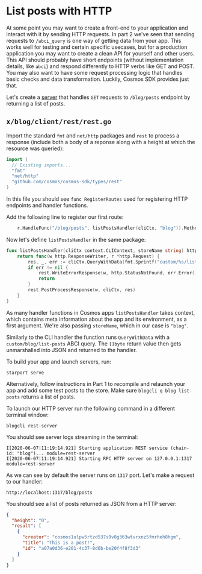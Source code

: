 # List posts with HTTP

At some point you may want to create a front-end to your application and interact with it by sending HTTP requests. In part 2 we've seen that sending requests to `/abci_query` is one way of getting data from your app. This works well for testing and certain specific usecases, but for a production application you may want to create a clean API for yourself and other users. This API should probably have short endpoints (without implementation details, like `abci`) and respond differently to HTTP verbs like GET and POST. You may also want to have some request processing logic that handles basic checks and data transformation. Luckily, Cosmos SDK provides just that.

Let's create a [server](https://docs.cosmos.network/master/building-modules/module-interfaces.html#rest) that handles `GET` requests to `/blog/posts` endpoint by returning a list of posts.

## `x/blog/client/rest/rest.go`

Import the standard `fmt` and `net/http` packages and `rest` to process a response (include both a body of a reponse along with a height at which the resource was queried):

```go
import (
  // Existing imports...
  "fmt"
  "net/http"
  "github.com/cosmos/cosmos-sdk/types/rest"
)
```

In this file you should see `func RegisterRoutes` used for registering HTTP endpoints and handler functions.

Add the following line to register our first route:

```go
	r.HandleFunc("/blog/posts", listPostsHandler(cliCtx, "blog")).Methods("GET")
```

Now let's define `listPostsHandler` in the same package:

```go
func listPostsHandler(cliCtx context.CLIContext, storeName string) http.HandlerFunc {
	return func(w http.ResponseWriter, r *http.Request) {
		res, _, err := cliCtx.QueryWithData(fmt.Sprintf("custom/%s/list-posts", storeName), nil)
		if err != nil {
			rest.WriteErrorResponse(w, http.StatusNotFound, err.Error())
			return
		}
		rest.PostProcessResponse(w, cliCtx, res)
	}
}
```

As many handler functions in Cosmos apps `listPostsHandler` takes context, which contains meta information about the app and its environment, as a first argument. We're also passing `storeName`, which in our case is `"blog"`.

Similarly to the CLI handler the function runs `QueryWithData` with a `custom/blog/list-posts` ABCI query. The `[]byte` return value then gets unmarshalled into JSON and returned to the handler.

To build your app and launch servers, run:

```
starport serve
```

Alternatively, follow instructions in Part 1 to recompile and relaunch your app and add some test posts to the store. Make sure `blogcli q blog list-posts` returns a list of posts.

To launch our HTTP server run the following command in a different terminal window:

```
blogcli rest-server
```

You should see server logs streaming in the terminal:

```
I[2020-06-07|11:19:14.921] Starting application REST service (chain-id: "blog")... module=rest-server
I[2020-06-07|11:19:14.921] Starting RPC HTTP server on 127.0.0.1:1317   module=rest-server
```

As we can see by default the server runs on `1317` port. Let's make a request to our handler:

```
http://localhost:1317/blog/posts
```

You should see a list of posts returned as JSON from a HTTP server:

```json
{
  "height": "0",
  "result": [
    {
      "creator": "cosmos1ulpw5rtzd537s9v8g363wtvrxnz5fmrheh8hgm",
      "title": "This is a post!",
      "id": "a07a0d36-e201-4c37-8d6b-be20f4f8f3d3"
    }
  ]
}
```
